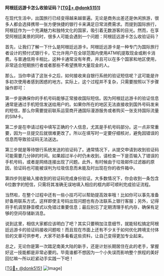 **阿根廷远游卡怎么收验证码？[[TG💪+ @donk5151](https://t.me/s/donk5151)]**

在现代生活中，出国旅行已经变得越来越普遍。无论是商务出差还是休闲旅游，很多人都会选择携带一张方便快捷的银行卡来满足日常消费需求。而提到国际旅行，阿根廷作为一个充满魅力和独特文化的国家，吸引着无数游客的目光。然而，在享受阿根廷美景的同时，很多人可能会遇到一个问题：阿根廷远游卡怎么收验证码？

首先，让我们了解一下什么是阿根廷远游卡。阿根廷远游卡是一种专门为国际旅行者设计的预付式银行卡，它允许用户在全球范围内使用ATM机提取现金或刷卡消费。与普通信用卡相比，这种卡通常没有年费，并且可以在多个国家和地区使用，非常适合短期旅行者或者那些不希望携带大量现金的人。

那么，当你申请了这张卡之后，如何接收来自银行系统的验证短信呢？这可能是许多初次使用者感到困惑的地方。实际上，这个过程并不复杂，只需要按照以下步骤操作即可：

第一步是确保你的手机号码能够正常接收国际短信。因为阿根廷远游卡的验证信息通常是通过手机短信发送给用户的。如果你所在的地区无法直接收到国外号码发来的短信，那么你需要提前联系运营商开通国际漫游服务或者购买一张支持国际流量的SIM卡。

第二步是在申请过程中填写正确的个人信息，尤其是手机号码部分。这一点非常重要，因为一旦提交后就很难更改了。所以在填写时一定要仔细核对，避免因错误的信息而导致验证码无法送达。

第三步就是等待银行系统发送的验证码了。通常情况下，从提交申请到收到验证码可能需要几分钟的时间。如果超过半小时仍未收到，请检查一下是否输入了错误的手机号码，或者是网络连接出现了问题。此外，有时候由于垃圾邮件过滤器的原因，验证码也可能被误判为垃圾信息而未能及时出现在你的收件箱中。

第四步则是输入接收到的验证码完成身份验证。大多数情况下，你会收到一条包含6位数字的短信，只需将其准确无误地填入相应的框内即可顺利完成验证流程。

当然啦，在整个过程中还有一些小技巧可以帮助提高效率哦！比如你可以事先准备好备用联系方式，这样即使主号码出现问题也有办法联系上银行客服；另外，记得将手机调至静音模式以免错过重要信息；最后别忘了定期清理手机内存，确保有足够的空间存储新消息。

说到这里，相信大家都应该明白了吧？其实只要稍加注意细节，就能轻松搞定阿根廷远游卡的验证码接收问题啦！而且现在市面上还有不少关于如何优化跨境支付体验的文章可供参考，大家不妨多看看这些资料，让自己变得更加专业起来。

总之，无论你是第一次踏足南美大陆的新手，还是计划长期居住在此的老手，掌握好这一技能都是非常必要的。毕竟谁都不想因为一个小失误而影响整个旅程的美好回忆嘛～所以赶紧动手实践一下吧！

[[TG💪+ @donk5151](https://t.me/s/donk5151) ![Image](https://i.postimg.cc/rwNCRYN7/Snipaste-2025-04-30-17-27-05.png)]